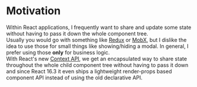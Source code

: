 # Motivation

Within React applications, I frequently want to share and update some state without having to pass it down the whole component tree.<br>
Usually you would go with something like [Redux](https://redux.js.org) or [MobX](https://github.com/mobxjs/mobx), but I dislike the idea to use those for small things like showing/hiding a modal. In general, I prefer using those **only** for business logic.<br>
With React's new [Context API](https://reactjs.org/docs/context.html), we get an encapsulated way to share state throughout the whole child component tree without having to pass it down and since React 16.3 it even ships a lightweight render-props based component API instead of using the old declarative API.